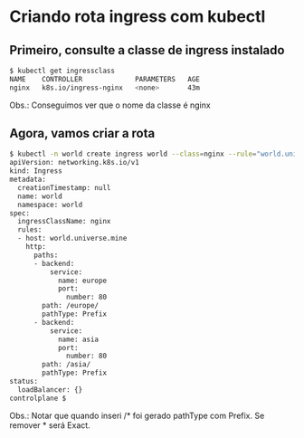 # Criando rota ingress com kubectl


## Primeiro, consulte a classe de ingress instalado

```bash
$ kubectl get ingressclass
NAME    CONTROLLER             PARAMETERS   AGE
nginx   k8s.io/ingress-nginx   <none>       43m
```

Obs.: Conseguimos ver que o nome da classe é nginx


## Agora, vamos criar a rota

```bash
$ kubectl -n world create ingress world --class=nginx --rule="world.universe.mine/europe/*=europe:80"  --rule="world.universe.mine/asia/*=asia:80" --dry-run=client -o yaml
apiVersion: networking.k8s.io/v1
kind: Ingress
metadata:
  creationTimestamp: null
  name: world
  namespace: world
spec:
  ingressClassName: nginx
  rules:
  - host: world.universe.mine
    http:
      paths:
      - backend:
          service:
            name: europe
            port:
              number: 80
        path: /europe/
        pathType: Prefix
      - backend:
          service:
            name: asia
            port:
              number: 80
        path: /asia/
        pathType: Prefix
status:
  loadBalancer: {}
controlplane $ 
```

Obs.: Notar que quando inseri /* foi gerado pathType com Prefix. Se remover * será Exact.